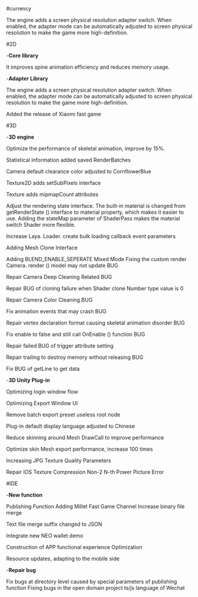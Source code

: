 #currency

The engine adds a screen physical resolution adapter switch. When enabled, the adapter mode can be automatically adjusted to screen physical resolution to make the game more high-definition.

#2D

-**Core library**

It improves spine animation efficiency and reduces memory usage.


-**Adapter Library**

The engine adds a screen physical resolution adapter switch. When enabled, the adapter mode can be automatically adjusted to screen physical resolution to make the game more high-definition.

Added the release of Xiaomi fast game


#3D

-**3D engine**

Optimize the performance of skeletal animation, improve by 15%.
 

Statistical information added saved RenderBatches

Camera default clearance color adjusted to CornflowerBlue

Texture2D adds setSubPixels interface

Texture adds mipmapCount attributes

Adjust the rendering state interface. The built-in material is changed from getRenderState () interface to material property, which makes it easier to use. Adding the stateMap parameter of ShaderPass makes the material switch Shader more flexible.

Increase Laya. Loader. create bulk loading callback event parameters

Adding Mesh Clone Interface

Adding BLEND_ENABLE_SEPERATE Mixed Mode
Fixing the custom render Camera. render () model may not update BUG

Repair Camera Deep Cleaning Related BUG

Repair BUG of cloning failure when Shader clone Number type value is 0

Repair Camera Color Cleaning BUG

Fix animation events that may crash BUG

Repair vertex declaration format causing skeletal animation disorder BUG

Fix enable to false and still call OnEnable () function BUG

Repair failed BUG of trigger attribute setting

Repair trailing to destroy memory without releasing BUG

Fix BUG of getLine to get data


-**3D Unity Plug-in**

Optimizing login window flow

Optimizing Export Window UI

Remove batch export preset useless root node

Plug-in default display language adjusted to Chinese

Reduce skinning around Mesh DrawCall to improve performance

Optimize skin Mesh export performance, increase 100 times

Increasing JPG Texture Quality Parameters

Repair IOS Texture Compression Non-2 N-th Power Picture Error


#IDE

-**New function**

Publishing Function Adding Millet Fast Game Channel
Increase binary file merge

Text file merge suffix changed to JSON

Integrate new NEO wallet demo

Construction of APP functional experience Optimization

Resource updates, adapting to the mobile side

-**Repair bug**

Fix bugs at directory level caused by special parameters of publishing function
Fixing bugs in the open domain project ts/js language of Wechat


  